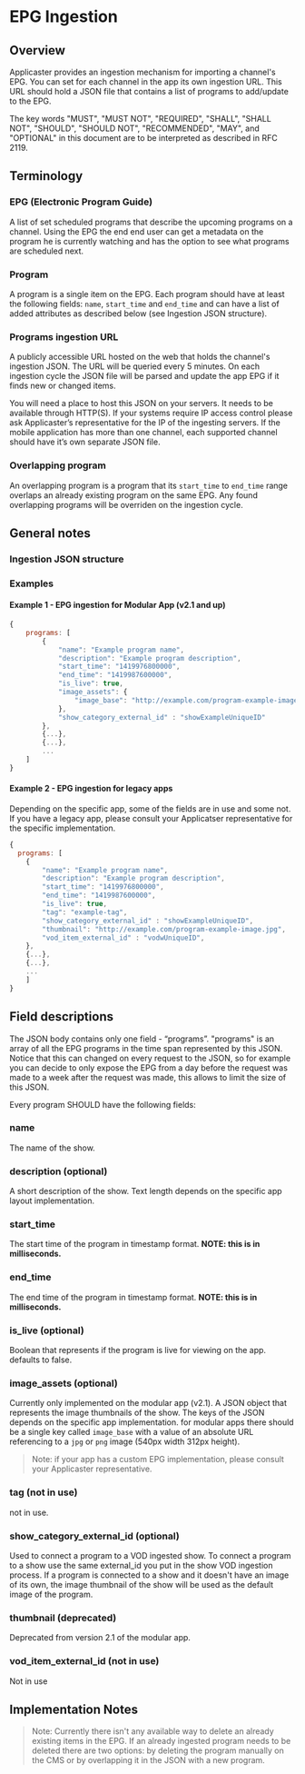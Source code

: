 # EPG Ingestion

## Overview

Applicaster provides an ingestion mechanism for importing a channel's EPG.
You can set for each channel in the app its own ingestion URL. This URL should
hold a JSON file that contains a list of programs to add/update to the EPG.

The key words "MUST", "MUST NOT", "REQUIRED", "SHALL", "SHALL NOT", "SHOULD",
"SHOULD NOT", "RECOMMENDED", "MAY", and "OPTIONAL" in this document are to be
interpreted as described in RFC 2119.

## Terminology

### EPG (Electronic Program Guide)

A list of set scheduled programs that describe the upcoming programs on a
channel. Using the EPG the end end user can get a metadata on the program he is
currently watching and has the option to see what programs are scheduled next.

### Program

A program is a single item on the EPG. Each program should have at least the
following fields: `name`, `start_time` and `end_time` and can have a list of added
 attributes as described below (see Ingestion JSON structure).

### Programs ingestion URL

A publicly accessible URL hosted on the web that holds the channel's ingestion
JSON. The URL will be queried every 5 minutes. On each ingestion cycle the JSON
file will be parsed and update the app EPG if it finds new or changed items.

You will need a place to host this JSON on your servers.
It needs to be available through HTTP(S). If your systems require IP access
control please ask Applicaster’s representative for the IP of the ingesting
servers. If the mobile application has more than one channel, each supported
channel should have it’s own separate JSON file.

### Overlapping program
An overlapping program is a program that its `start_time` to `end_time` range
overlaps an already existing program on the same EPG. Any found overlapping
programs will be overriden on the ingestion cycle.

## General notes

### Ingestion JSON structure

### Examples

#### Example 1 - EPG ingestion for Modular App (v2.1 and up)

``` javascript
{
	programs: [
		{
			"name": "Example program name",
			"description": "Example program description",
			"start_time": "1419976800000",
			"end_time": "1419987600000",
			"is_live": true,
			"image_assets": {
				"image_base": "http://example.com/program-example-image.jpg"
			},
			"show_category_external_id" : "showExampleUniqueID"
		},
		{...},
		{...},
		...
	]
}
```

#### Example 2 - EPG ingestion for legacy apps
Depending on the specific app, some of the fields are in use and some not.
If you have a legacy app, please consult your Applicatser representative for the
specific implementation.


``` javascript
{
  programs: [
	{
		"name": "Example program name",
		"description": "Example program description",
		"start_time": "1419976800000",
		"end_time": "1419987600000",
		"is_live": true,
		"tag": "example-tag",
		"show_category_external_id" : "showExampleUniqueID",
		"thumbnail": "http://example.com/program-example-image.jpg",
		"vod_item_external_id" : "vodwUniqueID",
	},
	{...},
	{...},
	...
	]
}
```

## Field descriptions

The JSON body contains only one field - “programs”. "programs" is an array of
all the EPG programs in the time span represented by this JSON.
Notice that this can changed on every request to the JSON, so for example you
can decide to only expose the EPG from a day before the request was made to a
week after the request was made, this allows to limit the size of this JSON.

Every program SHOULD have the following fields:

### name
The name of the show.

### description (optional)

A short description of the show. Text length depends on the specific app layout
implementation.

### start_time

The start time of the program in timestamp format.
**NOTE: this is in milliseconds.**

### end_time

The end time of the program in timestamp format.
**NOTE: this is in milliseconds.**

### is_live (optional)

Boolean that represents if the program is live for viewing on the app.
defaults to false.

### image_assets (optional)

Currently only implemented on the modular app (v2.1).
A JSON object that represents the image thumbnails of the show. The keys of the
JSON depends on the specific app implementation. for modular apps there should
be a single key called `image_base` with a value of an absolute URL
referencing to a `jpg` or `png` image (540px width 312px height).

> Note: if your app has a custom EPG implementation, please consult your
Applicaster representative.  

### tag (not in use)

not in use.

### show_category_external_id (optional)

Used to connect a program to a VOD ingested show.
To connect a program to a show use the same external_id you put in the show VOD
ingestion process. If a program is connected to a show and it doesn't have an
image of its own, the image thumbnail of the show will be used as the default
image of the program.


### thumbnail (deprecated)

Deprecated from version 2.1 of the modular app.

### vod_item_external_id (not in use)

Not in use

## Implementation Notes

> Note: Currently there isn't any available way to delete an already existing
items in the EPG. If an already ingested program needs to be deleted there are
two options: by deleting the program manually on the CMS or by overlapping it
in the JSON with a new program.
